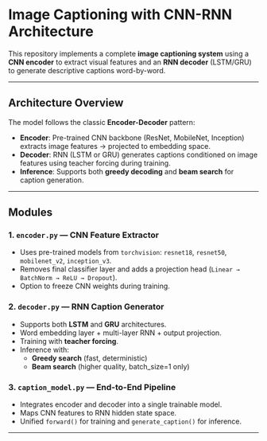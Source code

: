 # Image Captioning with CNN-RNN Architecture

This repository implements a complete **image captioning system** using a **CNN encoder** to extract visual features and an **RNN decoder** (LSTM/GRU) to generate descriptive captions word-by-word.

---

## Architecture Overview

The model follows the classic **Encoder-Decoder** pattern:

- **Encoder**: Pre-trained CNN backbone (ResNet, MobileNet, Inception) extracts image features → projected to embedding space.
- **Decoder**: RNN (LSTM or GRU) generates captions conditioned on image features using teacher forcing during training.
- **Inference**: Supports both **greedy decoding** and **beam search** for caption generation.

---

## Modules

### 1. `encoder.py` — CNN Feature Extractor
- Uses pre-trained models from `torchvision`: `resnet18`, `resnet50`, `mobilenet_v2`, `inception_v3`.
- Removes final classifier layer and adds a projection head (`Linear → BatchNorm → ReLU → Dropout`).
- Option to freeze CNN weights during training.

### 2. `decoder.py` — RNN Caption Generator
- Supports both **LSTM** and **GRU** architectures.
- Word embedding layer + multi-layer RNN + output projection.
- Training with **teacher forcing**.
- Inference with:
  - **Greedy search** (fast, deterministic)
  - **Beam search** (higher quality, batch_size=1 only)

### 3. `caption_model.py` — End-to-End Pipeline
- Integrates encoder and decoder into a single trainable model.
- Maps CNN features to RNN hidden state space.
- Unified `forward()` for training and `generate_caption()` for inference.

---
